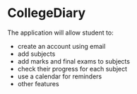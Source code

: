 # CollegeDiary
The application will allow student to:
  - create an account using email
  - add subjects
  - add marks and final exams to subjects
  - check their progress for each subject
  - use a calendar for reminders
  - other features

